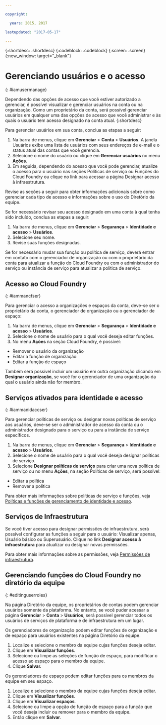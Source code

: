 ```yaml
---

copyright:

  years: 2015, 2017

lastupdated: "2017-05-17"

---
```


{:shortdesc: .shortdesc}
{:codeblock: .codeblock}
{:screen: .screen}
{:new_window: target="_blank"}

# Gerenciando usuários e o acesso
{: #iamusermanage}

Dependendo das opções de acesso que você estiver autorizado a gerenciar, é possível visualizar e
gerenciar usuários na conta ou na organização. Como um proprietário da conta, será possível gerenciar usuários em qualquer uma das opções de acesso que você administrar e às quais o usuário tem acesso designado na conta atual.
{:shortdesc}

Para gerenciar usuários em sua conta, conclua as etapas a seguir:

1. Na barra de menus, clique em **Gerenciar** &gt; **Conta** &gt; **Usuários**. A janela Usuários exibe uma lista de
usuários com seus endereços de e-mail e o status atual das contas que você gerencia. 
2. Selecione o nome do usuário ou clique em **Gerenciar usuários** no menu **Ações**. 
3. Em seguida, dependendo do acesso que você pode gerenciar, atualize o acesso para o usuário nas seções Políticas de serviço ou Funções do Cloud Foundry ou clique no link para acessar a página Designar acesso à infraestrutura.

Revise as seções a seguir para obter informações adicionais sobre como gerenciar cada tipo de acesso e informações sobre o uso do Diretório da equipe.

Se for necessário revisar seu acesso designado em uma conta à qual tenha sido incluído, conclua as etapas a seguir:

1. Na barra de menus, clique em **Gerenciar** &gt; **Segurança** &gt; **Identidade e acesso** &gt; **Usuários**. 
2. Selecione seu nome. 
3. Revise suas funções designadas.

Se for necessário mudar sua função ou política de serviço, deverá entrar em contato com o gerenciador de organização ou com o proprietário da conta para atualizar a função do Cloud Foundry ou com o administrador do serviço ou instância de serviço para atualizar a política de serviço.

## Acesso ao Cloud Foundry
{: #iammancfser}

Para gerenciar o acesso a organizações e espaços da conta, deve-se ser o proprietário da conta, o gerenciador de organização ou o gerenciador de espaço:

1. Na barra de menus, clique em **Gerenciar** &gt; **Segurança** &gt; **Identidade e acesso** &gt; **Usuários**. 
2. Selecione o nome de usuário para o qual você deseja editar funções.
3. No menu **Ações** na seção Cloud Foundry, é possível:

  * Remover o usuário da organização
  * Editar a função de organização
  * Editar a função de espaço

Também será possível incluir um usuário em outra organização clicando em **Designar organização**, se você for o gerenciador de uma organização da qual o usuário ainda não for membro. 


## Serviços ativados para identidade e acesso
{: #iammanidaccser}

Para gerenciar políticas de serviço ou designar novas políticas de serviço aos usuários, deve-se ser o administrador de acesso da conta ou o administrador designado para o serviço ou para a instância de serviço específicos.

1. Na barra de menus, clique em **Gerenciar** &gt; **Segurança** &gt; **Identidade e acesso** &gt; **Usuários**. 
2. Selecione o nome de usuário para o qual você deseja designar políticas de serviço.
3. Selecione **Designar políticas de serviço** para criar uma nova política de serviço ou no menu **Ações**, na seção Políticas de serviço, será possível:
  
  * Editar a política
  * Remover a política

Para obter mais informações sobre políticas de serviço e funções, veja [Políticas e funções de gerenciamento de identidade e acesso](/docs/iam/users_roles.html#iamusermanpol).

## Serviços de Infraestrutura

Se você tiver acesso para designar permissões de infraestrutura, será possível configurar as funções a seguir para o usuário: Visualizar apenas, Usuário básico ou Superusuário. Clique no link **Designar acesso à infraestrutura** para atualizar ou designar novas permissões.

Para obter mais informações sobre as permissões, veja [Permissões de infraestrutura](/docs/iam/users_roles.html#infrapermissions).

## Gerenciando funções do Cloud Foundry no diretório da equipe
{: #editinguserroles}

Na página Diretório da equipe, os proprietários de contas podem gerenciar usuários somente da plataforma. No entanto, se você puder acessar a página **Gerenciar** &gt; **Conta** &gt; **Usuários**, será possível gerenciar todos os usuários de serviços de plataforma e de infraestrutura em um lugar.

Os gerenciadores de organização podem editar funções de organização e de espaço para usuários existentes na página Diretório da equipe.

1. Localize e selecione o membro da equipe cujas funções deseja editar.
2. Clique em **Visualizar funções**.
3. Selecione ou limpe as seleções de função de espaço, para modificar o acesso ao espaço para o membro da equipe.
4. Clique **Salvar.**

Os gerenciadores de espaço podem editar funções para os membros da equipe em seu espaço.

1. Localize e selecione o membro da equipe cujas funções deseja editar.
2. Clique em **Visualizar funções**.
3. Clique em **Visualizar espaços**.
4. Selecione ou limpe a opção de função de espaço para a função que você deseja incluir ou remover para o membro da equipe.
5. Então clique em **Salvar**.
